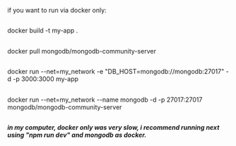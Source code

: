 if you want to run via docker only:
##
docker build -t my-app .
##
docker pull mongodb/mongodb-community-server
##
docker run --net=my_network -e "DB_HOST=mongodb://mongodb:27017" -d -p 3000:3000 my-app
##
docker run --net=my_network --name mongodb -d -p 27017:27017 mongodb/mongodb-community-server
##
***in my computer, docker only was very slow, i recommend running next using "npm run dev" and mongodb as docker.***
